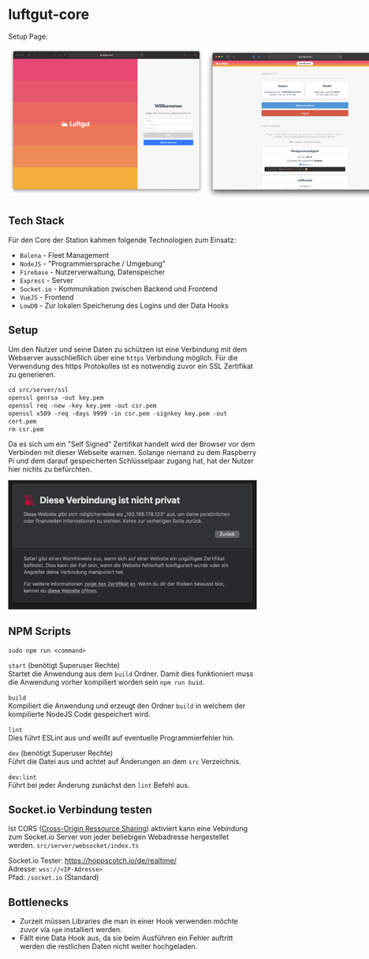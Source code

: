 # luftgut-core

Setup Page:

<div style="display: flex; width: 100%;">
  <img alt="Dashboard" src="./resources/login.png" style="height: 300px; object-fit: contain;">
  <img alt="Dashboard" src="./resources/dashboard.png" style="height: 310px; object-fit: contain;">
</div>

## Tech Stack

Für den Core der Station kahmen folgende Technologien zum Einsatz:

- `Balena` - Fleet Management
- `NodeJS` - "Programmiersprache / Umgebung"
- `Firebase` - Nutzerverwaltung, Datenspeicher
- `Express` - Server
- `Socket.io` - Kommunikation zwischen Backend und Frontend
- `VueJS` - Frontend
- `LowDB` - Zur lokalen Speicherung des Logins und der Data Hooks

## Setup

Um den Nutzer und seine Daten zu schützen ist eine Verbindung mit dem Webserver ausschließlich über eine `https` Verbindung möglich. Für die Verwendung des https Protokolles ist es notwendig zuvor ein SSL Zertifikat zu generieren.

```shell
cd src/server/ssl
openssl genrsa -out key.pem
openssl req -new -key key.pem -out csr.pem
openssl x509 -req -days 9999 -in csr.pem -signkey key.pem -out cert.pem
rm csr.pem
```

Da es sich um ein "Self Signed" Zertifikat handelt wird der Browser vor dem Verbinden mit dieser Webseite warnen. Solange niemand zu dem Raspberry Pi und dem darauf gespeicherten Schlüsselpaar zugang hat, hat der Nutzer hier nichts zu befürchten.

![Self Signed SSL Certificate](./resources/ssl.png)

## NPM Scripts

```shell
sudo npm run <command>
```

`start` (benötigt Superuser Rechte)<br>
Startet die Anwendung aus dem `build` Ordner. Damit dies funktioniert muss die Anwendung vorher kompiliert worden sein `npm run buid`.

`build`<br>
Kompiliert die Anwendung und erzeugt den Ordner `build` in welchem der kompilierte NodeJS Code gespeichert wird.

`lint`<br>
Dies führt ESLint aus und weißt auf eventuelle Programmierfehler hin.

`dev` (benötigt Superuser Rechte)<br>
Führt die Datei aus und achtet auf Änderungen an dem `src` Verzeichnis.

`dev:lint`<br>
Führt bei jeder Änderung zunächst den `lint` Befehl aus.

## Socket.io Verbindung testen

Ist CORS ([Cross-Origin Ressource Sharing](https://en.wikipedia.org/wiki/Cross-origin_resource_sharing)) aktiviert kann eine Vebindung zum Socket.io Server von jeder beliebigen Webadresse hergestellet werden. `src/server/websocket/index.ts`

Socket.io Tester: https://hoppscotch.io/de/realtime/<br>
Adresse: `wss://<IP-Adresse>`<br>
Pfad: `/socket.io` (Standard)

## Bottlenecks

- Zurzeit müssen Libraries die man in einer Hook verwenden möchte zuvor vía `npm` installiert werden.
- Fällt eine Data Hook aus, da sie beim Ausführen ein Fehler auftritt werden die restlichen Daten nicht weiter hochgeladen.
